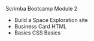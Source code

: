 Scrimba Bootcamp Module 2

- Build a Space Exploration site
- Business Card HTML
- Basics CSS Basics
